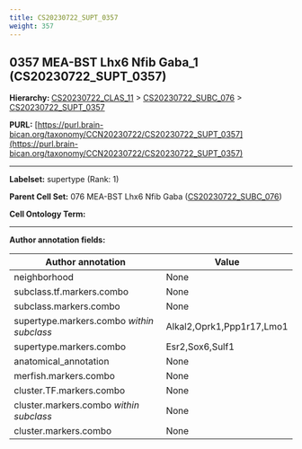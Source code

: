```yaml
---
title: CS20230722_SUPT_0357
weight: 357
---
```

## 0357 MEA-BST Lhx6 Nfib Gaba_1 (CS20230722_SUPT_0357)
<b>Hierarchy: </b>
[CS20230722_CLAS_11](../CS20230722_CLAS_11) >
[CS20230722_SUBC_076](../CS20230722_SUBC_076) >
[CS20230722_SUPT_0357](../CS20230722_SUPT_0357)

**PURL:** [https://purl.brain-bican.org/taxonomy/CCN20230722/CS20230722_SUPT_0357](https://purl.brain-bican.org/taxonomy/CCN20230722/CS20230722_SUPT_0357)

---


**Labelset:** supertype (Rank: 1)

**Parent Cell Set:** 076 MEA-BST Lhx6 Nfib Gaba ([CS20230722_SUBC_076](../CS20230722_SUBC_076))



**Cell Ontology Term:** 

[MARKER GENES.]: #


---

[TRANSFERRED ANNOTATIONS.]: #


[AUTHOR ANNOTATION FIELDS.]: #


**Author annotation fields:**

| Author annotation | Value |
|-------------------|-------|
|neighborhood|None|
|subclass.tf.markers.combo|None|
|subclass.markers.combo|None|
|supertype.markers.combo _within subclass_|Alkal2,Oprk1,Ppp1r17,Lmo1|
|supertype.markers.combo|Esr2,Sox6,Sulf1|
|anatomical_annotation|None|
|merfish.markers.combo|None|
|cluster.TF.markers.combo|None|
|cluster.markers.combo _within subclass_|None|
|cluster.markers.combo|None|
